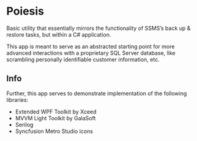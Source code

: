 Poiesis
==========================

Basic utility that essentially mirrors the functionality of SSMS’s back up & restore tasks, but within a C# application.

This app is meant to serve as an abstracted starting point for more advanced interactions with a proprietary SQL Server database, like scrambling personally identifiable customer information, etc.

Info
----
Further, this app serves to demonstrate implementation of the following libraries:

  - Extended WPF Toolkit by Xceed
  - MVVM Light Toolkit by GalaSoft
  - Serilog
  - Syncfusion Metro Studio icons
